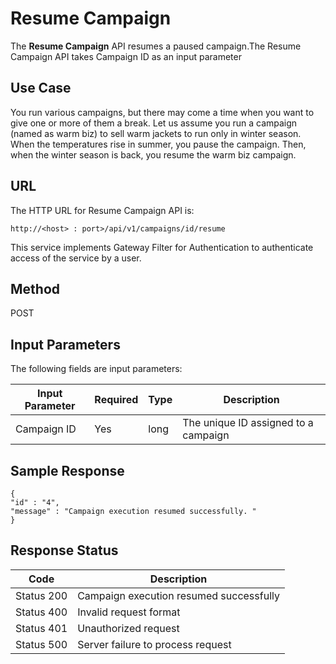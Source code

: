 
# Resume Campaign

The **Resume Campaign** API resumes a paused campaign.The Resume Campaign API takes Campaign ID as an input parameter

## Use Case

You run various campaigns, but there may come a time when you want to give one or more of them a break. Let us assume you run a campaign (named as warm biz) to sell warm jackets to run only in winter season. When the temperatures rise in summer, you pause the campaign. Then, when the winter season is back, you resume the warm biz campaign.

## URL

The HTTP URL for Resume Campaign API is:

```
http://<host> : port>/api/v1/campaigns/id/resume
```

This service implements Gateway Filter for Authentication to authenticate access of the service by a user.

## Method

POST

## Input Parameters

The following fields are input parameters:

| Input Parameter | Required | Type | Description                          |
| --------------- | -------- | ---- | ------------------------------------ |
| Campaign ID     | Yes      | long | The unique ID assigned to a campaign |

## Sample Response

```
{
"id" : "4",
"message" : "Campaign execution resumed successfully. "
}
```

## Response Status

| Code       | Description                             |
| ---------- | --------------------------------------- |
| Status 200 | Campaign execution resumed successfully |
| Status 400 | Invalid request format                  |
| Status 401 | Unauthorized request                    |
| Status 500 | Server failure to process request       |
